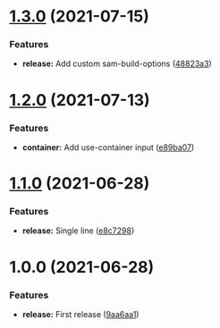 # [1.3.0](https://github.com/Latermedia/build-lambda-js/compare/1.2.0...1.3.0) (2021-07-15)


### Features

* **release:** Add custom sam-build-options ([48823a3](https://github.com/Latermedia/build-lambda-js/commit/48823a3b230cbf38b6ce37dbd61a8a13436955f3))

# [1.2.0](https://github.com/Latermedia/build-lambda-js/compare/1.1.0...1.2.0) (2021-07-13)


### Features

* **container:** Add use-container input ([e89ba07](https://github.com/Latermedia/build-lambda-js/commit/e89ba07d8a3688e2dd0c78718a896a0c80a7b6d6))

# [1.1.0](https://github.com/Latermedia/build-lambda-js/compare/1.0.0...1.1.0) (2021-06-28)


### Features

* **release:** Single line ([e8c7298](https://github.com/Latermedia/build-lambda-js/commit/e8c7298574acfaaeed993bc5da262dbac34c4290))

# 1.0.0 (2021-06-28)


### Features

* **release:** First release ([9aa6aa1](https://github.com/Latermedia/build-lambda-js/commit/9aa6aa15688e07b5583188067de42772e33f8191))
